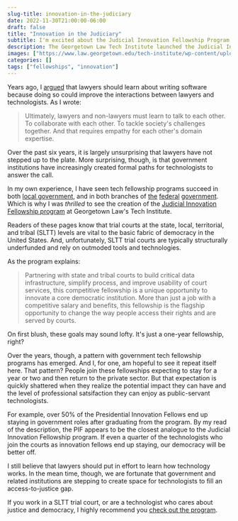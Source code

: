 ```yaml
---
slug-title: innovation-in-the-judiciary
date: 2022-11-30T21:00:00-06:00
draft: false
title: "Innovation in the Judiciary"
subtitle: I'm excited about the Judicial Innovation Fellowship Program 
description: The Georgetown Law Tech Institute launched the Judicial Innovation Fellowship program and I think it's wonderful!
images: ["https://www.law.georgetown.edu/tech-institute/wp-content/uploads/sites/42/2022/11/Judicial-Innovation-Fellowship-Logo-740x740.png"]
categories: []
tags: ["fellowships", "innovation"]
---
```


Years ago, I [argued](https://esq.io/2016/08/should-lawyers-learn-to-code/) that lawyers should learn about writing software because doing so could improve the interactions between lawyers and technologists. As I wrote:

> Ultimately, lawyers and non-lawyers must learn to talk to each other. To collaborate with each other. To tackle society's challenges together. And that requires empathy for each other's domain expertise.

Over the past six years, it is largely unsurprising that lawyers have not stepped up to the plate. More surprising, though, is that government institutions have increasingly created formal paths for technologists to answer the call.

In my own experience, I have seen tech fellowship programs succeed in both [local government](https://esq.io/2016/06/the-code-of-the-district-of-columbia-is-now-available-online/), and in both branches of [the](https://presidentialinnovationfellows.gov/) [federal](https://digitalcorps.gsa.gov) [government](https://www.techcongress.io/). Which is why I was _thrilled_ to see the creation of the [Judicial Innovation Fellowship program](https://www.law.georgetown.edu/tech-institute/programs/judicial-innovation/) at Georgetown Law's Tech Institute.

<!--more-->

Readers of these pages know that trial courts at the state, local, territorial, and tribal (SLTT) levels are vital to the basic fabric of democracy in the United States. And, unfortunately, SLTT trial courts are typically structurally underfunded and rely on outmoded tools and technologies.
 
As the program explains:

> Partnering with state and tribal courts to build critical data infrastructure, simplify process, and improve usability of court services, this competitive fellowship is a unique opportunity to innovate a core democratic institution. More than just a job with a competitive salary and benefits, this fellowship is the flagship opportunity to change the way people access their rights and are served by courts.

On first blush, these goals may sound lofty. It's just a one-year fellowship, right? 

Over the years, though, a pattern with government tech fellowship programs has emerged. And I, for one, am hopeful to see it repeat itself here. That pattern? People join these fellowships expecting to stay for a year or two and then return to the private sector. But that expectation is quickly shattered when they realize the potential impact they can have and the level of professional satsifaction they can enjoy as public-servant technologists.

For example, over 50% of the Presidential Innovation Fellows end up staying in government roles after graduating from the program. By my read of the description, the PIF appears to be the closest analogue to the Judicial Innovation Fellowship program. If even a quarter of the technologists who join the courts as innovation fellows end up staying, our democracy will be better off.

I still believe that lawyers should put in effort to learn how technology works. In the mean time, though, we are fortunate that government and related institutions are stepping to create space for technologists to fill an access-to-justice gap.

If you work in a SLTT trial court, or are a technologist who cares about justice and democracy, I highly recommend you [check out the program](https://www.law.georgetown.edu/tech-institute/programs/judicial-innovation/).
